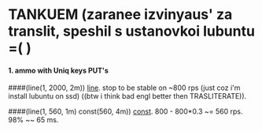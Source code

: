 # TANKUEM (zaranee izvinyaus' za translit, speshil s ustanovkoi lubuntu  =( )

#### 1. ammo with Uniq keys PUT's 
####(line(1, 2000, 2m))
[line](https://overload.yandex.net/230554). stop to be stable on ~800 rps (just coz i'm install lubuntu on ssd) ((btw i think bad engl better then TRASLITERATE)).

####(line(1, 560, 1m) const(560, 4m))
[const](https://overload.yandex.net/230560).  800 - 800*0.3 ~= 560 rps. 98% ~~ 65 ms.


